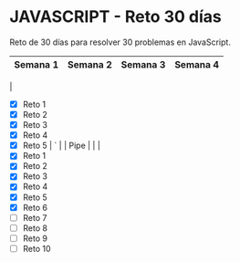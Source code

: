 # JAVASCRIPT - Reto 30 días
Reto de 30 días para resolver 30 problemas en JavaScript. 

| Semana 1 | Semana 2 | Semana 3 | Semana 4 |
|   :---:  |   :---:  |   :---:  |   :---:  |
| 
- [x] Reto 1
- [x] Reto 2
- [x] Reto 3
- [x] Reto 4
- [x] Reto 5 | `         |
| Pipe     | \|        |
- [x] Reto 1
- [x] Reto 2
- [x] Reto 3
- [x] Reto 4
- [x] Reto 5
- [x] Reto 6
- [ ] Reto 7
- [ ] Reto 8
- [ ] Reto 9
- [ ] Reto 10
